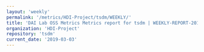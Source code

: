 ```yaml
---
layout: 'weekly'
permalink: '/metrics/HDI-Project/tsdm/WEEKLY/'
title: 'DAI Lab OSS Metrics Metrics report for tsdm | WEEKLY-REPORT-2019-03-03'
organization: 'HDI-Project'
repository: 'tsdm'
current_date: '2019-03-03'
---
```

